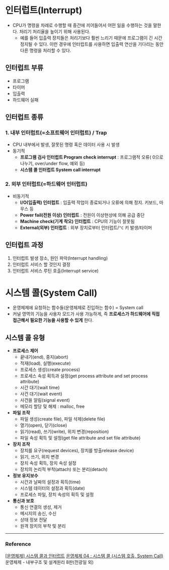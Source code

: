 # 인터럽트(Interrupt)

- CPU가 명령을 차례로 수행할 때 중간에 끼어들어서 어떤 일을 수행하는 것을 말한다. 처리기 처리율을 높이기 위해 사용된다.
  - 예를 들어 입출력 장치들은 처리기보다 훨씬 느리기 때문에 프로그램이 긴 시간 정지될 수 있다. 이런 경우에 인터럽트를 사용하면 입출력 연산을 기다리는 동안 다른 명령을 처리할 수 있다.

## 인터럽트 부류

- 프로그램
- 타이머
- 입출력
- 하드웨어 실패

## 인터럽트 종류

### 1. 내부 인터럽트(=소프트웨어 인터럽트) / Trap

- CPU 내부에서 발생, 잘못된 명령 혹은 데이터 사용 시 발생
- 동기적
  - **프로그램 검사 인터럽트 Program check interrupt** : 프로그램적 오류( 0으로 나누기, over/under flow, 예외 등)
  - **시스템 콜 인터럽트 System call interrupt**

### 2. 외부 인터럽트(=하드웨어 인터럽트)

- 비동기적
  - **I/O(입출력) 인터럽트** : 입출력 작업이 종료되거나 오류에 의해 정지. 키보드, 마우스 등
  - **Power fail(전원 이상) 인터럽트** : 전원이 이상현상에 의해 공급 중단
  - **Machine check(기계 착오) 인터럽트** : CPU의 기능이 잘못됨
  - **External(외부) 인터럽트** : 외부 장치로부터 인터럽트/`^C` 키 발생/타이머

## 인터럽트 과정

1. 인터럽트 발생 장소, 원인 파악(Interrupt handling)
2. 인터럽트 서비스 할 것인지 결정
3. 인터럽트 서비스 루틴 호출(Interrupt service)

# 시스템 콜(System Call)

- 운영체제에 요청하는 함수들(운영체제로 진입하는 함수) = System call
- 커널 영역의 기능을 사용자 모드가 사용 가능하게, 즉 **프로세스가 하드웨어에 직접 접근해서 필요한 기능을 사용할 수 있게** 한다.

## 시스템 콜 유형

- **프로세스 제어**
  - 끝내기(end), 중지(abort)
  - 적재(load), 실행(execute)
  - 프로세스 생성(create process)
  - 프로세스 속성 획득과 설정(get process attribute and set process attribute)
  - 시간 대기(wait time)
  - 사건 대기(wait event)
  - 사건을 알림(signal event)
  - 메모리 할당 및 해제 : malloc, free
- **파일 조작**
  - 파일 생성(create file), 파일 삭제(delete file)
  - 열기(open), 닫기(close)
  - 읽기(read), 쓰기(write), 위치 변경(reposition)
  - 파일 속성 획득 및 설정(get file attribute and set file attribute)
- **장치 조작**
  - 장치를 요구(request devices), 장치를 방출release device)
  - 읽기, 쓰기, 위치 변경
  - 장치 속성 획득, 장치 속성 설정
  - 장치의 논리적 부착(attach) 또는 분리(detach)
- **정보 유지보수**
  - 시간과 날짜의 설정과 획득(time)
  - 시스템 데이터의 설정과 획득(date)
  - 프로세스 파일, 장치 속성의 획득 및 설정
- **통신과 보호**
  - 통신 연결의 생성, 제거
  - 메시지의 송신, 수신
  - 상태 정보 전달
  - 원격 장치의 부착 및 분리

---

### Reference

[[운영체제] 시스템 콜과 인터럽트](https://latter2005.tistory.com/43)
[운영체제 04 : 시스템 콜 (시스템 호출, System Call)](https://luckyyowu.tistory.com/133)
운영체제 - 내부구조 및 설계원리 8판(전광일 외)
